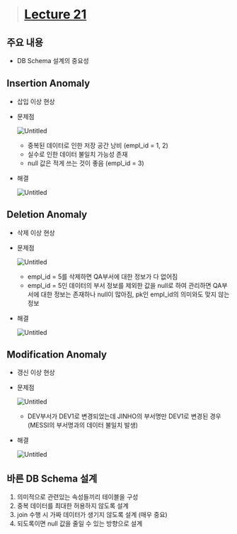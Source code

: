 > # [Lecture 21](https://www.youtube.com/watch?v=JwfQ8ouhAzA&list=PLcXyemr8ZeoREWGhhZi5FZs6cvymjIBVe&index=21)

## 주요 내용

- DB Schema 설계의 중요성

## Insertion Anomaly

- 삽입 이상 현상
- 문제점
    
    ![Untitled](https://prod-files-secure.s3.us-west-2.amazonaws.com/df3be3e2-8b43-4d4f-8a98-a4b36f42e3d8/8cdc74b8-73b8-444a-8f37-21f53e5fed6c/Untitled.png)
    
    - 중복된 데이터로 인한 저장 공간 낭비 (empl_id = 1, 2)
    - 실수로 인한 데이터 불일치 가능성 존재
    - null 값은 적게 쓰는 것이 좋음 (empl_id = 3)
- 해결
    
    ![Untitled](https://prod-files-secure.s3.us-west-2.amazonaws.com/df3be3e2-8b43-4d4f-8a98-a4b36f42e3d8/6c1ea9cf-e191-437c-8477-8a9adbf86b60/Untitled.png)
    

## Deletion Anomaly

- 삭제 이상 현상
- 문제점
    
    ![Untitled](https://prod-files-secure.s3.us-west-2.amazonaws.com/df3be3e2-8b43-4d4f-8a98-a4b36f42e3d8/8cdc74b8-73b8-444a-8f37-21f53e5fed6c/Untitled.png)
    
    - empl_id = 5를 삭제하면 QA부서에 대한 정보가 다 없어짐
    - empl_id = 5인 데이터의 부서 정보를 제외한 값을 null로 하여 관리하면 QA부서에 대한 정보는 존재하나 null이 많아짐, pk인 empl_id의 의미와도 맞지 않는 정보
- 해결
    
    ![Untitled](https://prod-files-secure.s3.us-west-2.amazonaws.com/df3be3e2-8b43-4d4f-8a98-a4b36f42e3d8/62ec996f-2b44-4485-8c37-1ed9aa9a1283/Untitled.png)
    

## Modification Anomaly

- 갱신 이상 현상
- 문제점
    
    ![Untitled](https://prod-files-secure.s3.us-west-2.amazonaws.com/df3be3e2-8b43-4d4f-8a98-a4b36f42e3d8/8cdc74b8-73b8-444a-8f37-21f53e5fed6c/Untitled.png)
    
    - DEV부서가 DEV1로 변경되었는데 JINHO의 부서명만 DEV1로 변경된 경우 (MESSI의 부서명과의 데이터 불일치 발생)
- 해결
    
    ![Untitled](https://prod-files-secure.s3.us-west-2.amazonaws.com/df3be3e2-8b43-4d4f-8a98-a4b36f42e3d8/241ccd5a-20a9-40bf-9131-0606f53e9c21/Untitled.png)
    

## 바른 DB Schema 설계

1. 의미적으로 관련있는 속성들끼리 테이블을 구성
2. 중복 데이터를 최대한 허용하지 않도록 설계
3. join 수행 시 가짜 데이터가 생기지 않도록 설계 (매우 중요)
4. 되도록이면 null 값을 줄일 수 있는 방향으로 설계